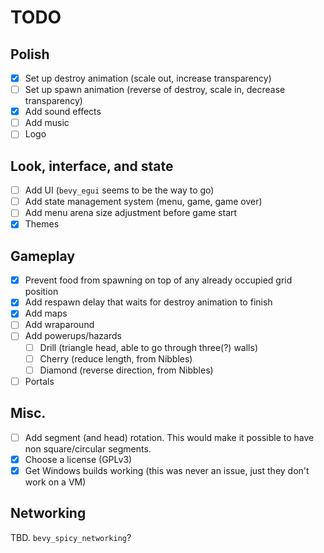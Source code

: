 # TODO

## Polish

- [x] Set up destroy animation (scale out, increase transparency)
- [ ] Set up spawn animation (reverse of destroy, scale in, decrease transparency)
- [x] Add sound effects
- [ ] Add music
- [ ] Logo

## Look, interface, and state

- [ ] Add UI (`bevy_egui` seems to be the way to go)
- [ ] Add state management system (menu, game, game over)
- [ ] Add menu arena size adjustment before game start
- [x] Themes

## Gameplay

- [x] Prevent food from spawning on top of any already occupied grid position
- [x] Add respawn delay that waits for destroy animation to finish
- [x] Add maps
- [ ] Add wraparound
- [ ] Add powerups/hazards
	- [ ] Drill (triangle head, able to go through three(?) walls)
	- [ ] Cherry (reduce length, from Nibbles)
	- [ ] Diamond (reverse direction, from Nibbles)
- [ ] Portals

## Misc.

- [ ] Add segment (and head) rotation.
	This would make it possible to have non square/circular segments.
- [x] Choose a license (GPLv3)
- [x] Get Windows builds working (this was never an issue, just they don't work on a VM)

## Networking

TBD. `bevy_spicy_networking`?